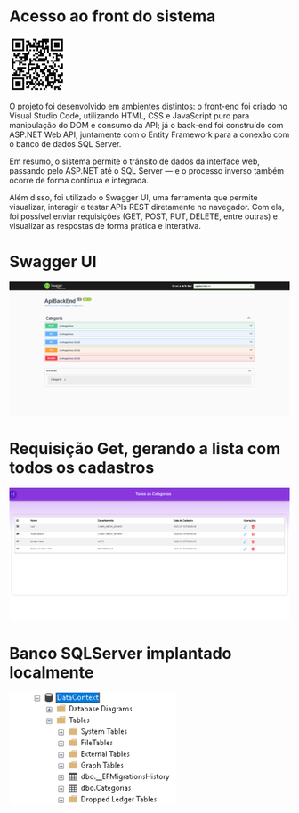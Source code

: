 <h1>Acesso ao front do sistema</h1>
<div>
  <img src="cr.png" width="100px"/>
</div>



O projeto foi desenvolvido em ambientes distintos: o front-end foi criado no Visual Studio Code, utilizando HTML, CSS e JavaScript puro para manipulação do DOM e consumo da API; já o back-end foi construído com ASP.NET Web API, juntamente com o Entity Framework para a conexão com o banco de dados SQL Server.

Em resumo, o sistema permite o trânsito de dados da interface web, passando pelo ASP.NET até o SQL Server — e o processo inverso também ocorre de forma contínua e integrada.

Além disso, foi utilizado o Swagger UI, uma ferramenta que permite visualizar, interagir e testar APIs REST diretamente no navegador. Com ela, foi possível enviar requisições (GET, POST, PUT, DELETE, entre outras) e visualizar as respostas de forma prática e interativa.


<h1>Swagger UI</h1>
<div>
  <img src="Swagger.png" width="1000px"/>
</div>

<h1>Requisição Get, gerando a lista com todos os cadastros</h1>
<div>
  <img src="Lista.png" width="1000px"/>
</div>

<h1>Banco SQLServer implantado localmente</h1>
<div>
  <img src="SqlServer.png" width="300px"/>
</div>
